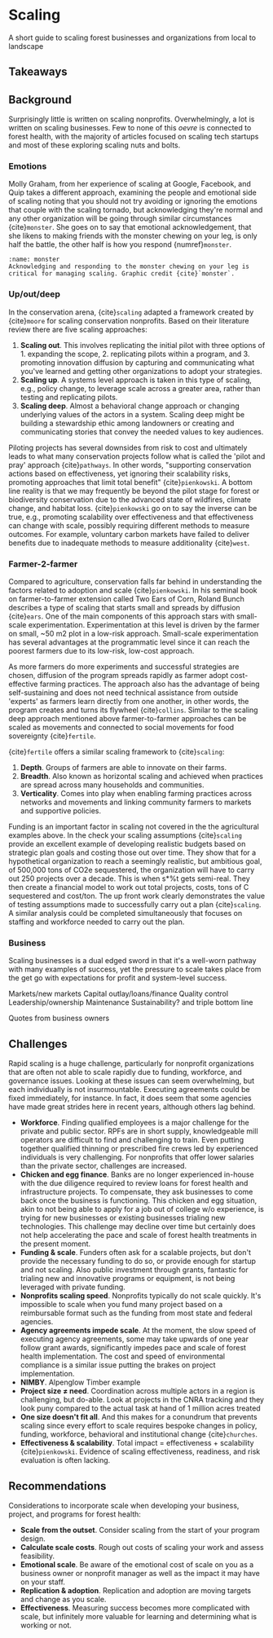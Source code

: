 # Scaling
A short guide to scaling forest businesses and organizations from local to landscape

## Takeaways

## Background
Surprisingly little is written on scaling nonprofits. Overwhelmingly, a lot is written on scaling businesses. Few to none of this _oevre_ is connected to forest health, with the majority of articles focused on scaling tech startups and most of these exploring scaling nuts and bolts. 

### Emotions
Molly Graham, from her experience of scaling at Google, Facebook, and Quip takes a different approach, examining the people and emotional side of scaling noting that you should not try avoiding or ignoring the emotions that couple with the scaling tornado, but acknowledging they're normal and any other organization will be going through similar circumstances {cite}`monster`. She goes on to say that emotional acknowledgement, that she likens to making friends with the monster chewing on your leg, is only half the battle, the other half is how you respond {numref}`monster`.

```{figure} /figures/scale/monster.png
:name: monster
Acknowledging and responding to the monster chewing on your leg is critical for managing scaling. Graphic credit {cite}`monster`.
```

### Up/out/deep
In the conservation arena, {cite}`scaling` adapted a framework created by {cite}`moore` for scaling conservation nonprofits. Based on their literature review there are five scaling approaches:

1. **Scaling out**. This involves replicating the initial pilot with three options of 1. expanding the scope, 2. replicating pilots within a program, and 3. promoting innovation diffusion by capturing and communicating what you've learned and getting other organizations to adopt your strategies.
2. **Scaling up**. A systems level approach is taken in this type of scaling, e.g., policy change, to leverage scale across a greater area, rather than testing and replicating pilots.
3. **Scaling deep**. Almost a behavioral change approach or changing underlying values of the actors in a system. Scaling deep might be building a stewardship ethic among landowners or creating and communicating stories that convey the needed values to key audiences.

Piloting projects has several downsides from risk to cost and ultimately leads to what many conservation projects follow what is called the 'pilot and pray' approach {cite}`pathways`. In other words, "supporting conservation actions based on effectiveness, yet ignoring their scalability risks, promoting approaches that limit total benefit" {cite}`pienkowski`. A bottom line reality is that we may frequently be beyond the pilot stage for forest or biodiversity conservation due to the advanced state of wildfires, climate change, and habitat loss. {cite}`pienkowski` go on to say the inverse can be true, e.g., promoting scalability over effectiveness and that effectiveness can change with scale, possibly requiring different methods to measure outcomes. For example, voluntary carbon markets have failed to deliver benefits due to inadequate methods to measure additionality {cite}`west`.

### Farmer-2-farmer
Compared to agriculture, conservation falls far behind in understanding the factors related to adoption and scale {cite}`pienkowski`. In his seminal book on farmer-to-farmer extension called Two Ears of Corn, Roland Bunch describes a type of scaling that starts small and spreads by diffusion {cite}`ears`. One of the main components of this approach stars with small-scale experimentation. Experimentation at this level is driven by the farmer on small, ~50 m2 plot in a low-risk approach. Small-scale experimentation has several advantages at the programmatic level since it can reach the poorest farmers due to its low-risk, low-cost approach.

As more farmers do more experiments and successful strategies are chosen, diffusion of the program spreads rapidly as farmer adopt cost-effective farming practices. The approach also has the advantage of being self-sustaining and does not need technical assistance from outside 'experts' as farmers learn directly from one another, in other words, the program creates and turns its flywheel {cite}`collins`. Similar to the scaling deep approach mentioned above farmer-to-farmer approaches can be scaled as movements and connected to social movements for food sovereignty {cite}`fertile`.

{cite}`fertile` offers a similar scaling framework to {cite}`scaling`:

1. **Depth**. Groups of farmers are able to innovate on their farms.
2. **Breadth**. Also known as horizontal scaling and achieved when practices are spread across many households and communities.
3. **Verticality**. Comes into play when enabling farming practices across networks and movements and linking community farmers to markets and supportive policies.

Funding is an important factor in scaling not covered in the the agricultural examples above. In the check your scaling assumptions {cite}`scaling` provide an excellent example of developing realistic budgets based on strategic plan goals and costing those out over time. They show that for a hypothetical organization to reach a seemingly realistic, but ambitious goal, of 500,000 tons of CO2e sequestered, the organization will have to carry out 250 projects over a decade. This is when s*%t gets semi-real. They then create a financial model to work out total projects, costs, tons of C sequestered and cost/ton. The up front work clearly demonstrates the value of testing assumptions made to successfully carry out a plan {cite}`scaling`. A similar analysis could be completed simultaneously that focuses on staffing and workforce needed to carry out the plan.

### Business
Scaling businesses is a dual edged sword in that it's a well-worn pathway with many examples of success, yet the pressure to scale takes place from the get go with expectations for profit and system-level success.

Markets/new markets
Capital outlay/loans/finance
Quality control
Leadership/ownership
Maintenance
Sustainability? and triple bottom line

Quotes from business owners

## Challenges
Rapid scaling is a huge challenge, particularly for nonprofit organizations that are often not able to scale rapidly due to funding, workforce, and governance issues. Looking at these issues can seem overwhelming, but each individually is not insurmountable. Executing agreements could be fixed immediately, for instance. In fact, it does seem that some agencies have made great strides here in recent years, although others lag behind.

- **Workforce**. Finding qualified employees is a major challenge for the private and public sector. RPFs are in short supply, knowledgeable mill operators are difficult to find and challenging to train. Even putting together qualified thinning or prescribed fire crews led by experienced individuals is very challenging. For nonprofits that offer lower salaries than the private sector, challenges are increased.
- **Chicken and egg finance**. Banks are no longer experienced in-house with the due diligence required to review loans for forest health and infrastructure projects. To compensate, they ask businesses to come back once the business is functioning. This chicken and egg situation, akin to not being able to apply for a job out of college w/o experience, is trying for new businesses or existing businesses trialing new technologies. This challenge may decline over time but certainly does not help accelerating the pace and scale of forest health treatments in the present moment.
- **Funding & scale**. Funders often ask for a scalable projects, but don't provide the necessary funding to do so, or provide enough for startup and not scaling. Also public investment through grants, fantastic for trialing new and innovative programs or equipment, is not being leveraged with private funding.
- **Nonprofits scaling speed**. Nonprofits typically do not scale quickly. It's impossible to scale when you fund many project based on a reimbursable format such as the funding from most state and federal agencies.
- **Agency agreements impede scale**. At the moment, the slow speed of executing agency agreements, some may take upwards of one year follow grant awards, significantly impedes pace and scale of forest health implementation. The cost and speed of environmental compliance is a similar issue putting the brakes on project implementation.
- **NIMBY**. Alpenglow Timber example
- **Project size ≠ need**. Coordination across multiple actors in a region is challenging, but do-able. Look at projects in the CNRA tracking and they look puny compared to the actual task at hand of 1 million acres treated
- **One size doesn't fit all**. And this makes for a conundrum that prevents scaling since every effort to scale requires bespoke changes in policy, funding, workforce, behavioral and institutional change {cite}`churches`. 
- **Effectiveness & scalability**. Total impact = effectiveness + scalability {cite}`pienkowski`. Evidence of scaling effectiveness, readiness, and risk evaluation is often lacking.

## Recommendations
Considerations to incorporate scale when developing your business, project, and programs for forest health:

- **Scale from the outset**. Consider scaling from the start of your program design.
- **Calculate scale costs**. Rough out costs of scaling your work and assess feasibility.
- **Emotional scale**. Be aware of the emotional cost of scale on you as a business owner or nonprofit manager as well as the impact it may have on your staff.
- **Replication & adoption**. Replication and adoption are moving targets and change as you scale.
- **Effectiveness**. Measuring success becomes more complicated with scale, but infinitely more valuable for learning and determining what is working or not.